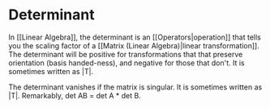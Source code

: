 # Determinant
In [[Linear Algebra]], the determinant is an [[Operators|operation]] that tells you the scaling factor of a [[Matrix (Linear Algebra)|linear transformation]]. The determinant will be positive for transformations that that preserve orientation (basis handed-ness), and negative for those that don't. It is sometimes written as |T|.

The determinant vanishes if the matrix is singular.
It is sometimes written as |T|. Remarkably, det AB = det A * det B.

